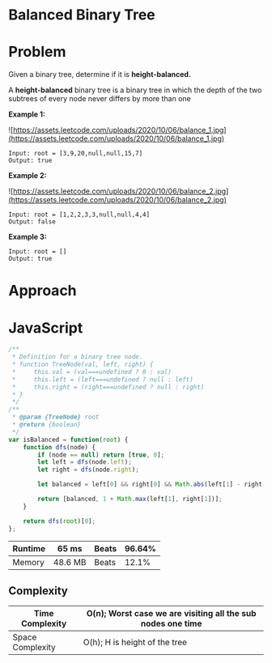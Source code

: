 # Balanced Binary Tree

# Problem

Given a binary tree, determine if it is **height-balanced.**

A **height-balanced** binary tree is a binary tree in which the depth of the two subtrees of every node never differs by more than one

**Example 1:**

![https://assets.leetcode.com/uploads/2020/10/06/balance_1.jpg](https://assets.leetcode.com/uploads/2020/10/06/balance_1.jpg)

```
Input: root = [3,9,20,null,null,15,7]
Output: true

```

**Example 2:**

![https://assets.leetcode.com/uploads/2020/10/06/balance_2.jpg](https://assets.leetcode.com/uploads/2020/10/06/balance_2.jpg)

```
Input: root = [1,2,2,3,3,null,null,4,4]
Output: false

```

**Example 3:**

```
Input: root = []
Output: true

```

# Approach

# JavaScript

```jsx
/**
 * Definition for a binary tree node.
 * function TreeNode(val, left, right) {
 *     this.val = (val===undefined ? 0 : val)
 *     this.left = (left===undefined ? null : left)
 *     this.right = (right===undefined ? null : right)
 * }
 */
/**
 * @param {TreeNode} root
 * @return {boolean}
 */
var isBalanced = function(root) {
    function dfs(node) {
        if (node == null) return [true, 0];
        let left = dfs(node.left);
        let right = dfs(node.right);

        let balanced = left[0] && right[0] && Math.abs(left[1] - right[1]) <= 1;

        return [balanced, 1 + Math.max(left[1], right[1])];
    }

    return dfs(root)[0];
};
```

| Runtime | 65 ms | Beats | 96.64% |
| --- | --- | --- | --- |
| Memory | 48.6 MB | Beats | 12.1% |

## Complexity

| Time Complexity | O(n); Worst case we are visiting all the sub nodes one time |
| --- | --- |
| Space Complexity | O(h); H is height of the tree  |
